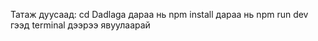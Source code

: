 Татаж дуусаад:
cd Dadlaga  дараа нь       npm install      дараа нь     npm run dev  гээд terminal дээрээ явуулаарай


